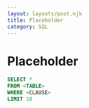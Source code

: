 ```yaml
---
layout: layouts/post.njk
title: Placeholder
category: SQL
---
```


# Placeholder
```sql
SELECT *
FROM <TABLE>
WHERE <CLAUSE>
LIMIT 10
```
